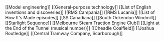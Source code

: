 [[Model engineering]]
[[General-purpose technology]]
[[List of English inventions and discoveries]]
[[RMS Campania]]
[[RMS Lucania]]
[[List of How It's Made episodes]]
[[SS Canadiana]]
[[South Ockendon Windmill]]
[[Starlight Sequence]]
[[Melbourne Steam Traction Engine Club]]
[[Light at the End of the Tunnel (musical number)]]
[[Cheadle Coalfield]]
[[Joshua Routledge]]
[[Central Tramway Company, Scarborough]]
